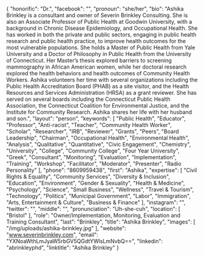 {
  "honorific": "Dr.",
  "facebook": "",
  "pronoun": "she/her",
  "bio": "Ashika Brinkley is a consultant and owner of Severin Brinkley Consulting. She is also an Associate Professor of Public Health at Goodwin University, with a background in Chronic Disease Epidemiology, and Occupational Health. She has worked in both the private and public sectors, engaging in public health research and public health practice, to improve health outcomes for the most vulnerable populations. She holds a Master of Public Health from Yale University and a Doctor of Philosophy in Public Health from the University of Connecticut. Her Master’s thesis explored barriers to screening mammography in African American women, while her doctoral research explored the health behaviors and health outcomes of Community Health Workers. Ashika volunteers her time with several organizations including the Public Health Accreditation Board (PHAB) as a site visitor, and the Health Resources and Services Administration (HRSA) as a grant reviewer. She has served on several boards including the Connecticut Public Health Association, the Connecticut Coalition for Environmental Justice, and the Institute for Community Research. Ashika shares her life with her husband and son.",
  "layout": "person",
  "keywords": [
    "Public Health",
    "Educator",
    "Professor",
    "Anti-racist",
    "Teacher",
    "Community Health Worker",
    "Scholar",
    "Researcher",
    "IRB",
    "Reviewer",
    "Grants",
    "Peers",
    "Board Leadership",
    "Chairman",
    "Occupational Health",
    "Environmental Health",
    "Analysis",
    "Qualitative",
    "Quantitative",
    "Civic Engagement",
    "Chemistry",
    "University",
    "College",
    "Community College",
    "Four Year University",
    "Greek",
    "Consultant",
    "Monitoring",
    "Evaluation",
    "Implementation",
    "Training",
    "Workshop",
    "Facilitator",
    "Moderator",
    "Presenter",
    "Radio Personality"
  ],
  "phone": "8609959438",
  "first": "Ashika",
  "expertise": [
    "Civil Rights & Equality",
    "Community Services",
    "Diversity & Inclusion",
    "Education",
    "Environment",
    "Gender & Sexuality",
    "Health & Medicine",
    "Psychology",
    "Science",
    "Small Business",
    "Wellness",
    "Travel & Tourism",
    "Technology",
    "Politics",
    "Municipal Government",
    "Labor",
    "Immigration",
    "Arts, Entertainment & Culture",
    "Business & Finance"
  ],
  "instagram": "",
  "twitter": "",
  "middle": "",
  "pronunciation": "Uh-she-cuh",
  "location": [
    "Bristol"
  ],
  "role": "Owner/Implementation, Monitoring, Evaluation and Training Consultant",
  "last": "Brinkley",
  "title": "Ashika Brinkley",
  "images": [
    "/img/uploads/ashika-brinkley.jpg"
  ],
  "website": "www.severinbrinkley.com",
  "email": "YXNoaWthLmJyaW5rbGV5QGdtYWlsLmNvbQ==",
  "linkedin": "abrinkleyphd",
  "linktitle": "Ashika Brinkley"
}